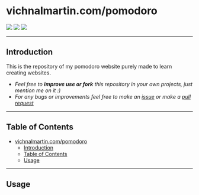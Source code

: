 # vichnalmartin.com/pomodoro

![](https://img.shields.io/github/v/release/martinvichnal/pomodoro)
![](https://img.shields.io/github/last-commit/martinvichnal/pomodoro)
![](https://img.shields.io/github/issues/martinvichnal/pomodoro)

------------------------------------------------------------------------------------------------------------------------------

## Introduction
This is the repository of my pomodoro website purely made to learn creating websites.

- *Feel free to **improve use or fork** this repository in your own projects, just mention me on it :)*
- *For any bugs or improvements feel free to make an [issue](https://github.com/martinvichnal/pomodoro/issues) or make a [pull request](https://github.com/martinvichnal/pomodoro/pulls)*



------------------------------------------------------------------------------------------------------------------------------


## Table of Contents
- [vichnalmartin.com/pomodoro](#vichnalmartincompomodoro)
  - [Introduction](#introduction)
  - [Table of Contents](#table-of-contents)
  - [Usage](#usage)


------------------------------------------------------------------------------------------------------------------------------

## Usage
